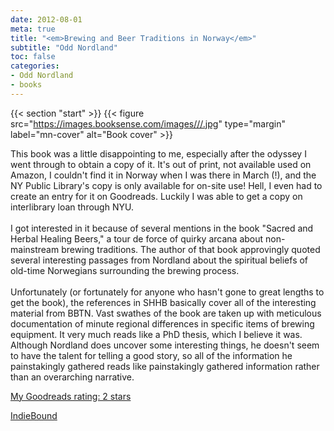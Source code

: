 ```yaml
---
date: 2012-08-01
meta: true
title: "<em>Brewing and Beer Traditions in Norway</em>"
subtitle: "Odd Nordland"
toc: false
categories:
- Odd Nordland
- books
---
```


{{< section "start" >}}
{{< figure src="https://images.booksense.com/images///.jpg" type="margin" label="mn-cover" alt="Book cover" >}}

This book was a little disappointing to me, especially after the odyssey I went through to obtain a copy of it. It's out of print, not available used on Amazon, I couldn't find it in Norway when I was there in March (!), and the NY Public Library's copy is only available for on-site use! Hell, I even had to create an entry for it on Goodreads. Luckily I was able to get a copy on interlibrary loan through NYU.<br /><br />I got interested in it because of several mentions in the book "Sacred and Herbal Healing Beers," a tour de force of quirky arcana about non-mainstream brewing traditions. The author of that book approvingly quoted several interesting passages from Nordland about the spiritual beliefs of old-time Norwegians surrounding the brewing process. <br /><br />Unfortunately (or fortunately for anyone who hasn't gone to great lengths to get the book), the references in SHHB basically cover all of the interesting material from BBTN. Vast swathes of the book are taken up with meticulous documentation of minute regional differences in specific items of brewing equipment. It very much reads like a PhD thesis, which I believe it was. Although Nordland does uncover some interesting things, he doesn't seem to have the talent for telling a good story, so all of the information he painstakingly gathered reads like painstakingly gathered information rather than an overarching narrative.

[My Goodreads rating: 2 stars](https://www.goodreads.com/review/show/360997839)  

[IndieBound](https://www.indiebound.org/book/)
